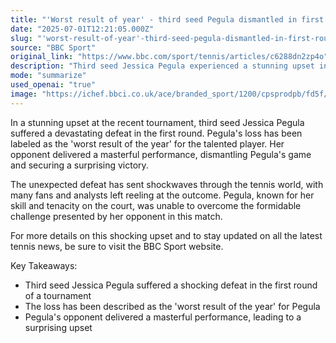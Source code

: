 ```yaml
---
title: "'Worst result of year' - third seed Pegula dismantled in first round"
date: "2025-07-01T12:21:05.000Z"
slug: "'worst-result-of-year'-third-seed-pegula-dismantled-in-first-round"
source: "BBC Sport"
original_link: "https://www.bbc.com/sport/tennis/articles/c6288dn2zp4o"
description: "Third seed Jessica Pegula experienced a stunning upset in the first round of a recent tournament, marking it as the 'worst result of the year' for the talented player. Pegula's opponent showcased an exceptional performance that dismantled Pegula's game and secured an unexpected victory. This defeat has caused shockwaves in the tennis world, leaving fans and analysts surprised by the outcome. Despite Pegula's reputation for skill and tenacity on the court, she was unable to overcome the challenge presented by her opponent in this match.  The unexpected loss highlights the unpredictable nature of tennis tournaments and the fierce competition among players. Pegula's defeat serves as a reminder that in sports, anything can happen, regardless of a player's ranking or previous successes. This upset underscores the importance of staying focused, adapting to different playing styles, and being prepared for unexpected challenges in competitive sports. The outcome of this match has sparked discussions and analysis within the tennis community, as fans and experts reflect on the factors that led to Pegula's defeat.  For those interested in following the latest tennis news and updates, the BBC Sport website is a valuable resource for staying informed about tournament results, player performances, and upcoming matches. As the tennis season progresses, fans can expect more thrilling matches, surprising upsets, and exciting moments on the court. The sport's unpredictability and competitive spirit continue to captivate audiences worldwide, making each tournament a compelling and memorable event for players and fans alike."
mode: "summarize"
used_openai: "true"
image: "https://ichef.bbci.co.uk/ace/branded_sport/1200/cpsprodpb/fd5f/live/7603e480-567e-11f0-9074-8989d8c97d87.jpg"
---
```


In a stunning upset at the recent tournament, third seed Jessica Pegula suffered a devastating defeat in the first round. Pegula's loss has been labeled as the 'worst result of the year' for the talented player. Her opponent delivered a masterful performance, dismantling Pegula's game and securing a surprising victory.

The unexpected defeat has sent shockwaves through the tennis world, with many fans and analysts left reeling at the outcome. Pegula, known for her skill and tenacity on the court, was unable to overcome the formidable challenge presented by her opponent in this match.

For more details on this shocking upset and to stay updated on all the latest tennis news, be sure to visit the BBC Sport website.

Key Takeaways:
- Third seed Jessica Pegula suffered a shocking defeat in the first round of a tournament
- The loss has been described as the 'worst result of the year' for Pegula
- Pegula's opponent delivered a masterful performance, leading to a surprising upset